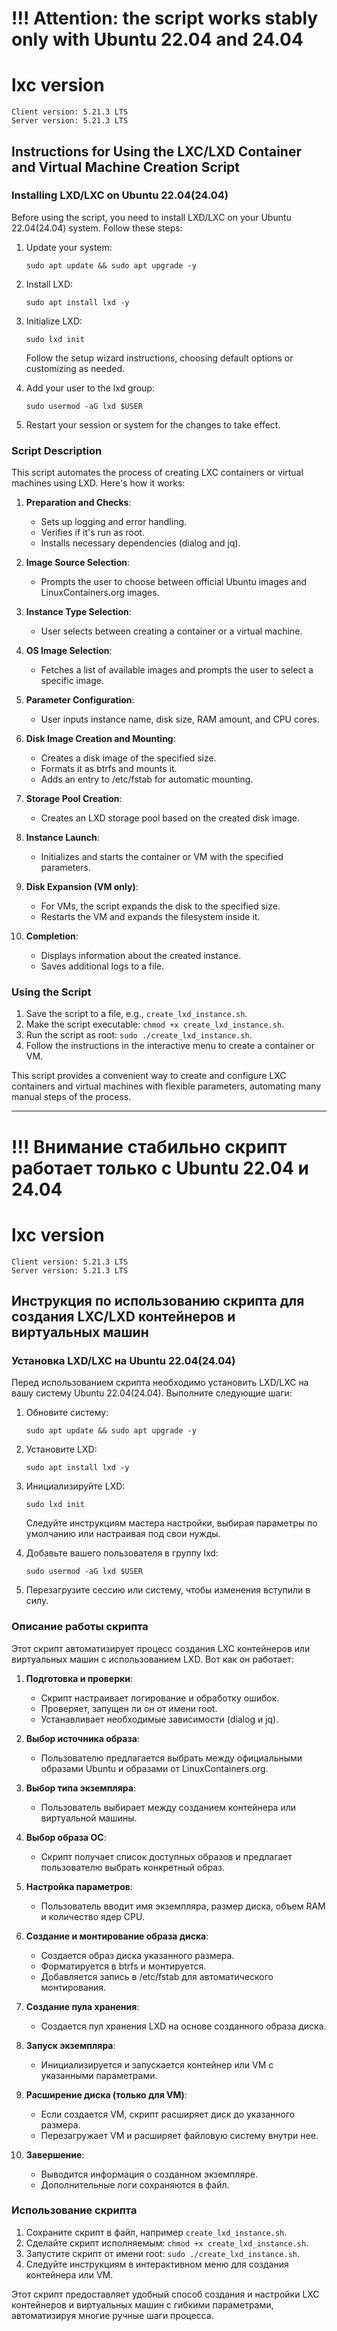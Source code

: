 # !!! Attention: the script works stably only with Ubuntu 22.04 and 24.04

# lxc version

```
Client version: 5.21.3 LTS
Server version: 5.21.3 LTS
```

## Instructions for Using the LXC/LXD Container and Virtual Machine Creation Script

### Installing LXD/LXC on Ubuntu 22.04(24.04)

Before using the script, you need to install LXD/LXC on your Ubuntu 22.04(24.04) system. Follow these steps:

1. Update your system:
   ```
   sudo apt update && sudo apt upgrade -y
   ```

2. Install LXD:
   ```
   sudo apt install lxd -y
   ```

3. Initialize LXD:
   ```
   sudo lxd init
   ```
   Follow the setup wizard instructions, choosing default options or customizing as needed.

4. Add your user to the lxd group:
   ```
   sudo usermod -aG lxd $USER
   ```

5. Restart your session or system for the changes to take effect.

### Script Description

This script automates the process of creating LXC containers or virtual machines using LXD. Here's how it works:

1. **Preparation and Checks**:
   - Sets up logging and error handling.
   - Verifies if it's run as root.
   - Installs necessary dependencies (dialog and jq).

2. **Image Source Selection**:
   - Prompts the user to choose between official Ubuntu images and LinuxContainers.org images.

3. **Instance Type Selection**:
   - User selects between creating a container or a virtual machine.

4. **OS Image Selection**:
   - Fetches a list of available images and prompts the user to select a specific image.

5. **Parameter Configuration**:
   - User inputs instance name, disk size, RAM amount, and CPU cores.

6. **Disk Image Creation and Mounting**:
   - Creates a disk image of the specified size.
   - Formats it as btrfs and mounts it.
   - Adds an entry to /etc/fstab for automatic mounting.

7. **Storage Pool Creation**:
   - Creates an LXD storage pool based on the created disk image.

8. **Instance Launch**:
   - Initializes and starts the container or VM with the specified parameters.

9. **Disk Expansion (VM only)**:
   - For VMs, the script expands the disk to the specified size.
   - Restarts the VM and expands the filesystem inside it.

10. **Completion**:
    - Displays information about the created instance.
    - Saves additional logs to a file.

### Using the Script

1. Save the script to a file, e.g., `create_lxd_instance.sh`.
2. Make the script executable: `chmod +x create_lxd_instance.sh`.
3. Run the script as root: `sudo ./create_lxd_instance.sh`.
4. Follow the instructions in the interactive menu to create a container or VM.

This script provides a convenient way to create and configure LXC containers and virtual machines with flexible parameters, automating many manual steps of the process.

____
# !!! Внимание стабильно скрипт работает только с Ubuntu 22.04 и 24.04

# lxc version

```
Client version: 5.21.3 LTS
Server version: 5.21.3 LTS
```

## Инструкция по использованию скрипта для создания LXC/LXD контейнеров и виртуальных машин

### Установка LXD/LXC на Ubuntu 22.04(24.04)

Перед использованием скрипта необходимо установить LXD/LXC на вашу систему Ubuntu 22.04(24.04). Выполните следующие шаги:

1. Обновите систему:
   ```
   sudo apt update && sudo apt upgrade -y
   ```

2. Установите LXD:
   ```
   sudo apt install lxd -y
   ```

3. Инициализируйте LXD:
   ```
   sudo lxd init
   ```
   Следуйте инструкциям мастера настройки, выбирая параметры по умолчанию или настраивая под свои нужды.

4. Добавьте вашего пользователя в группу lxd:
   ```
   sudo usermod -aG lxd $USER
   ```

5. Перезагрузите сессию или систему, чтобы изменения вступили в силу.

### Описание работы скрипта

Этот скрипт автоматизирует процесс создания LXC контейнеров или виртуальных машин с использованием LXD. Вот как он работает:

1. **Подготовка и проверки**:
   - Скрипт настраивает логирование и обработку ошибок.
   - Проверяет, запущен ли он от имени root.
   - Устанавливает необходимые зависимости (dialog и jq).

2. **Выбор источника образа**:
   - Пользователю предлагается выбрать между официальными образами Ubuntu и образами от LinuxContainers.org.

3. **Выбор типа экземпляра**:
   - Пользователь выбирает между созданием контейнера или виртуальной машины.

4. **Выбор образа ОС**:
   - Скрипт получает список доступных образов и предлагает пользователю выбрать конкретный образ.

5. **Настройка параметров**:
   - Пользователь вводит имя экземпляра, размер диска, объем RAM и количество ядер CPU.

6. **Создание и монтирование образа диска**:
   - Создается образ диска указанного размера.
   - Форматируется в btrfs и монтируется.
   - Добавляется запись в /etc/fstab для автоматического монтирования.

7. **Создание пула хранения**:
   - Создается пул хранения LXD на основе созданного образа диска.

8. **Запуск экземпляра**:
   - Инициализируется и запускается контейнер или VM с указанными параметрами.

9. **Расширение диска (только для VM)**:
   - Если создается VM, скрипт расширяет диск до указанного размера.
   - Перезагружает VM и расширяет файловую систему внутри нее.

10. **Завершение**:
    - Выводится информация о созданном экземпляре.
    - Дополнительные логи сохраняются в файл.

### Использование скрипта

1. Сохраните скрипт в файл, например `create_lxd_instance.sh`.
2. Сделайте скрипт исполняемым: `chmod +x create_lxd_instance.sh`.
3. Запустите скрипт от имени root: `sudo ./create_lxd_instance.sh`.
4. Следуйте инструкциям в интерактивном меню для создания контейнера или VM.

Этот скрипт предоставляет удобный способ создания и настройки LXC контейнеров и виртуальных машин с гибкими параметрами, автоматизируя многие ручные шаги процесса.
